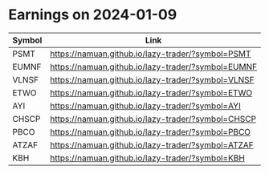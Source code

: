 # Earnings on 2024-01-09

| Symbol | Link |
| ---| --- |
| PSMT | https://namuan.github.io/lazy-trader/?symbol=PSMT |
| EUMNF | https://namuan.github.io/lazy-trader/?symbol=EUMNF |
| VLNSF | https://namuan.github.io/lazy-trader/?symbol=VLNSF |
| ETWO | https://namuan.github.io/lazy-trader/?symbol=ETWO |
| AYI | https://namuan.github.io/lazy-trader/?symbol=AYI |
| CHSCP | https://namuan.github.io/lazy-trader/?symbol=CHSCP |
| PBCO | https://namuan.github.io/lazy-trader/?symbol=PBCO |
| ATZAF | https://namuan.github.io/lazy-trader/?symbol=ATZAF |
| KBH | https://namuan.github.io/lazy-trader/?symbol=KBH |
